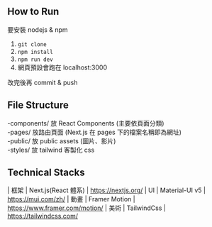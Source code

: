 ## How to Run

要安裝 nodejs & npm

1. `git clone`
2. `npm install`
3. `npm run dev`
4. 網頁預設會跑在 localhost:3000

改完後再 commit & push

## File Structure

-components/ 放 React Components (主要依頁面分類) <br />
-pages/ 放路由頁面 (Next.js 在 pages 下的檔案名稱即為網址) <br />
-public/ 放 public assets (圖片、影片) <br />
-styles/ 放 tailwind 客製化 css <br />

## Technical Stacks

| 框架 | Next.js(React 體系) | https://nextjs.org/
| UI | Material-UI v5 | https://mui.com/zh/
| 動畫 | Framer Motion | https://www.framer.com/motion/
| 美術 | TailwindCss | https://tailwindcss.com/
